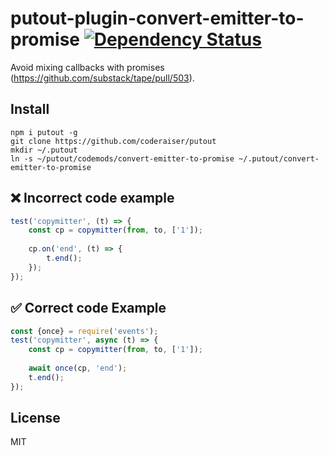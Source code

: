 # putout-plugin-convert-emitter-to-promise [![Dependency Status][DependencyStatusIMGURL]][DependencyStatusURL]

[DependencyStatusURL]:      https://david-dm.org/coderaiser/putout?path=codemods/convert-emitter-to-promise
[DependencyStatusIMGURL]:   https://david-dm.org/coderaiser/putout.svg?path=codemods/convert-emitter-to-promise

Avoid mixing callbacks with promises (https://github.com/substack/tape/pull/503).

## Install

```
npm i putout -g
git clone https://github.com/coderaiser/putout
mkdir ~/.putout
ln -s ~/putout/codemods/convert-emitter-to-promise ~/.putout/convert-emitter-to-promise
```

## ❌ Incorrect code example

```js
test('copymitter', (t) => {
    const cp = copymitter(from, to, ['1']);
    
    cp.on('end', (t) => {
        t.end();
    });
});
```

## ✅ Correct code Example

```js
const {once} = require('events');
test('copymitter', async (t) => {
    const cp = copymitter(from, to, ['1']);
    
    await once(cp, 'end');
    t.end();
});
```

## License

MIT

